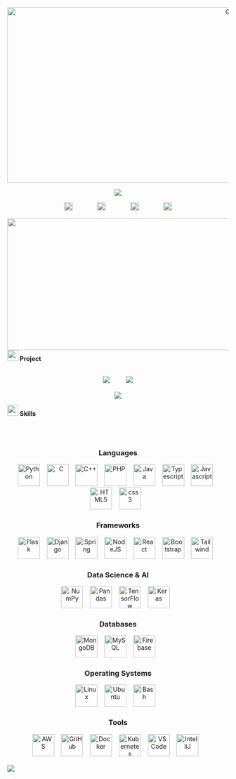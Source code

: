  

<a target="_blank" align="center">
  <img align="center" height="400" width="1000" alt="GIF" src="https://i.gifer.com/33HI.gif">
</a>

<p align="center">
  <a href="https://github.com/IVANMORAG">
    <img src="https://readme-typing-svg.herokuapp.com?color=%23E6F7FF&size=28&center=true&vCenter=true&width=800&height=80&lines=H%CC%B7i%CC%B7%2C+%CC%B7W%CC%B7e%CC%B7l%CC%B7c%CC%B7o%CC%B7m%CC%B7e%CC%B7+%CC%B7t%CC%B7o%CC%B7+%CC%B7m%CC%B7y%CC%B7+%CC%B7G%CC%B7i%CC%B7t%CC%B7h%CC%B7u%CC%B7b%CC%B7;&duration=3000&fontWeight=900&background=linear-gradient(90deg,%20%230044FF,%20%23FFFFFF)&shadow=0_0_25px_%230044FF,0_0_50px_%23FFFFFF">
  </a>
</p>

<div align="center">
  <a href="https://www.linkedin.com/in/ivan-morag/" style="text-decoration:none"><!--
  --><img src="https://raw.githubusercontent.com/gauravghongde/social-icons/master/SVG/White/LinkedIN_white.svg" width="20px" alt="LinkedIn" style="margin:0 10px;"><!--
  --></a>       
&nbsp;&nbsp;&nbsp;&nbsp;&nbsp;&nbsp;&nbsp;&nbsp;<!--
  --><a href="https://www.instagram.com/ivn_mg/" style="text-decoration:none"><!--
  --><img src="https://cdn.simpleicons.org/instagram/white" width="20px" alt="Instagram" style="margin:0 10px;"><!--
  --></a>
  &nbsp;&nbsp;&nbsp;&nbsp;&nbsp;&nbsp;&nbsp;&nbsp;<!-- 
  --><a href="https://x.com/Ivn_moraG" style="text-decoration:none"><!--
  --><img src="https://cdn.simpleicons.org/x/white" width="20px" alt="X (Twitter)" style="margin:0 10px;"><!--
  --></a>
  &nbsp;&nbsp;&nbsp;&nbsp;&nbsp;&nbsp;&nbsp;&nbsp;<!--
  --><a href="https://www.tiktok.com/@ivan_morag" style="text-decoration:none"><!--
  --><img src="https://cdn.simpleicons.org/tiktok/white" width="20px" alt="TikTok" style="margin:0 10px;"><!--
  --></a>
</div>

[<img align="left" width="1000" src="https://youtube-music-widget.vercel.app/_Now_Playing-FF0000?style=flat-square&logo=youtube-music&logoColor=white" height="300">](https://music.youtube.com/playlist?list=PLlHhWhyPeWs7qJtNiUH3f8Z3oSO8CgiH-)

<br>

 <img src="https://media2.giphy.com/media/QssGEmpkyEOhBCb7e1/giphy.gif?cid=ecf05e47a0n3gi1bfqntqmob8g9aid1oyj2wr3ds3mg700bl&rid=giphy.gif" width ="25"><b> Project</b>
 
<br/>
<div align="center">
  <a href="https://github.com/IVANMORAG/mri-tumor-segmentation" style="text-decoration:none"><!--
  --><img src="https://github-readme-stats.vercel.app/api/pin/?username=IVANMORAG&repo=mri-tumor-segmentation&theme=tokyonight" /><!--
  --></a>       
&nbsp;&nbsp;&nbsp;&nbsp;&nbsp;&nbsp;&nbsp;&nbsp;<!--
  --><a href="https://github.com/IVANMORAG/api-android-malware" style="text-decoration:none"><!--
  --><img src="https://github-readme-stats.vercel.app/api/pin/?username=IVANMORAG&repo=api-android-malware&theme=tokyonight" /><!--
  --></a>
<br>
<br>
<!-- Línea 2 -->
<a href="https://github.com/IVANMORAG/facial-point-detection" style="text-decoration:none">
  <img src="https://github-readme-stats.vercel.app/api/pin/?username=IVANMORAG&repo=facial-point-detection&theme=tokyonight" />
</a>

</div>


<!-- STACK -->
 <img src="https://media2.giphy.com/media/QssGEmpkyEOhBCb7e1/giphy.gif?cid=ecf05e47a0n3gi1bfqntqmob8g9aid1oyj2wr3ds3mg700bl&rid=giphy.gif" width ="25"><b> Skills</b>
 &nbsp;&nbsp;&nbsp;&nbsp;&nbsp;&nbsp;&nbsp;&nbsp;
 
<br>
<div align="center" width="100">
&nbsp;&nbsp;&nbsp;&nbsp;&nbsp;&nbsp;&nbsp;&nbsp;
  
<!-- Languages -->
</br>
<h3>Languages</h3>
<img
  src="https://cdn.jsdelivr.net/gh/devicons/devicon@latest/icons/python/python-original-wordmark.svg"
  width="50px"
  alt="Python">
  &nbsp;&nbsp;
<img
  src="https://cdn.jsdelivr.net/gh/devicons/devicon@latest/icons/c/c-original.svg"
  width="50px"
  alt="C">
  &nbsp;&nbsp;
<img
  src="https://cdn.jsdelivr.net/gh/devicons/devicon@latest/icons/cplusplus/cplusplus-original.svg"
  width="50px"
  alt="C++">
  &nbsp;&nbsp;
<img
  src="https://cdn.jsdelivr.net/gh/devicons/devicon@latest/icons/php/php-original.svg"
  width="50px"
  alt="PHP">
  &nbsp;&nbsp;
<img
  src="https://cdn.jsdelivr.net/gh/devicons/devicon@latest/icons/java/java-original-wordmark.svg"
  width="50px"
  alt="Java">
  &nbsp;&nbsp;
<img
  src="https://cdn.jsdelivr.net/gh/devicons/devicon@latest/icons/typescript/typescript-original.svg"
  width="50px"
  alt="Typescript">
  &nbsp;&nbsp;
<img
  src="https://cdn.jsdelivr.net/gh/devicons/devicon@latest/icons/javascript/javascript-original.svg"
  width="50px"
  alt="Javascript">
  &nbsp;&nbsp;
<img
  src="https://cdn.jsdelivr.net/gh/devicons/devicon@latest/icons/html5/html5-original-wordmark.svg"
  width="50px"
  alt="HTML5">
  &nbsp;&nbsp;
<img
  src="https://cdn.jsdelivr.net/gh/devicons/devicon@latest/icons/css3/css3-original-wordmark.svg"
  width="50px"
  alt="css3">
  &nbsp;&nbsp;

<!-- Frameworks -->
</br>
<h3>Frameworks</h3>
<img
  src="https://cdn.jsdelivr.net/gh/devicons/devicon@latest/icons/flask/flask-original-wordmark.svg"
  width="50px"
  alt="Flask">
  &nbsp;&nbsp;
<img
  src="https://cdn.jsdelivr.net/gh/devicons/devicon@latest/icons/django/django-plain-wordmark.svg"
  width="50px"
  alt="Django">
  &nbsp;&nbsp;
<img
  src="https://cdn.jsdelivr.net/gh/devicons/devicon@latest/icons/spring/spring-original-wordmark.svg"
  width="50px"
  alt="Spring">
  &nbsp;&nbsp;
<img
  src="https://cdn.jsdelivr.net/gh/devicons/devicon@latest/icons/nodejs/nodejs-original-wordmark.svg"
  width="50px"
  alt="NodeJS">
  &nbsp;&nbsp;
<img
  src="https://cdn.jsdelivr.net/gh/devicons/devicon@latest/icons/react/react-original-wordmark.svg"
  width="50px"
  alt="React">
  &nbsp;&nbsp;
<img
  src="https://cdn.jsdelivr.net/gh/devicons/devicon@latest/icons/bootstrap/bootstrap-plain-wordmark.svg"
  width="50px"
  alt="Bootstrap">
  &nbsp;&nbsp;
<img
  src="https://cdn.jsdelivr.net/gh/devicons/devicon@latest/icons/tailwindcss/tailwindcss-original-wordmark.svg"
  width="50px"
  alt="Tailwind">
  &nbsp;&nbsp;

<!-- Data Science & AI -->
</br>
<h3>Data Science & AI</h3>
<img
  src="https://cdn.jsdelivr.net/gh/devicons/devicon@latest/icons/numpy/numpy-original-wordmark.svg"
  width="50px"
  alt="NumPy">
  &nbsp;&nbsp;
<img
  src="https://cdn.jsdelivr.net/gh/devicons/devicon@latest/icons/pandas/pandas-original-wordmark.svg"
  width="50px"
  alt="Pandas">
  &nbsp;&nbsp;
<img
  src="https://cdn.jsdelivr.net/gh/devicons/devicon@latest/icons/tensorflow/tensorflow-original-wordmark.svg"
  width="50px"
  alt="TensorFlow">
  &nbsp;&nbsp;
<img
  src="https://cdn.jsdelivr.net/gh/devicons/devicon@latest/icons/keras/keras-original-wordmark.svg"
  width="50px"
  alt="Keras">
  &nbsp;&nbsp;

<!-- Databases -->
</br>
<h3>Databases</h3>
<img
  src="https://cdn.jsdelivr.net/gh/devicons/devicon@latest/icons/mongodb/mongodb-original-wordmark.svg"
  width="50px"
  alt="MongoDB">
  &nbsp;&nbsp;
<img
  src="https://cdn.jsdelivr.net/gh/devicons/devicon@latest/icons/mysql/mysql-original-wordmark.svg"
  width="50px"
  alt="MySQL">
  &nbsp;&nbsp;
<img
  src="https://cdn.jsdelivr.net/gh/devicons/devicon@latest/icons/firebase/firebase-plain-wordmark.svg"
  width="50px"
  alt="Firebase">
  &nbsp;&nbsp;

<!-- Operating Systems -->
</br>
<h3>Operating Systems</h3>
<img
  src="https://cdn.jsdelivr.net/gh/devicons/devicon@latest/icons/linux/linux-original.svg"
  width="50px"
  alt="Linux">
  &nbsp;&nbsp;
<img
  src="https://cdn.jsdelivr.net/gh/devicons/devicon@latest/icons/ubuntu/ubuntu-plain-wordmark.svg"
  width="50px"
  alt="Ubuntu">
  &nbsp;&nbsp;
<img
  src="https://cdn.jsdelivr.net/gh/devicons/devicon@latest/icons/bash/bash-original.svg"
  width="50px"
  alt="Bash">
  &nbsp;&nbsp;

<!-- Tools -->
</br>
<h3>Tools</h3>
<img
  src="https://cdn.jsdelivr.net/gh/devicons/devicon@latest/icons/amazonwebservices/amazonwebservices-original-wordmark.svg"
  width="50px"
  alt="AWS">
  &nbsp;&nbsp;
<img
  src="https://cdn.jsdelivr.net/gh/devicons/devicon@latest/icons/github/github-original-wordmark.svg"
  width="50px"
  alt="GitHub">
  &nbsp;&nbsp;
<img
  src="https://cdn.jsdelivr.net/gh/devicons/devicon@latest/icons/docker/docker-original-wordmark.svg"
  width="50px"
  alt="Docker">
  &nbsp;&nbsp;
<img
  src="https://cdn.jsdelivr.net/gh/devicons/devicon@latest/icons/kubernetes/kubernetes-plain-wordmark.svg"
  width="50px"
  alt="Kubernetes">
  &nbsp;&nbsp;
<img
  src="https://cdn.jsdelivr.net/gh/devicons/devicon@latest/icons/vscode/vscode-original-wordmark.svg"
  width="50px"
  alt="VS Code">
  &nbsp;&nbsp;
<img
  src="https://upload.wikimedia.org/wikipedia/commons/thumb/9/9c/IntelliJ_IDEA_Icon.svg/512px-IntelliJ_IDEA_Icon.svg.png"
  width="50px"
  alt="IntelliJ">
  &nbsp;&nbsp;
</div>

</br>
<!--horizontal divider(gradiant)-->
<img src="https://user-images.githubusercontent.com/73097560/115834477-dbab4500-a447-11eb-908a-139a6edaec5c.gif">


